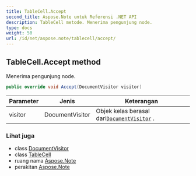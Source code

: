 ```yaml
---
title: TableCell.Accept
second_title: Aspose.Note untuk Referensi .NET API
description: TableCell metode. Menerima pengunjung node.
type: docs
weight: 50
url: /id/net/aspose.note/tablecell/accept/
---
```

## TableCell.Accept method

Menerima pengunjung node.

```csharp
public override void Accept(DocumentVisitor visitor)
```

| Parameter | Jenis | Keterangan |
| --- | --- | --- |
| visitor | DocumentVisitor | Objek kelas berasal dari[`DocumentVisitor`](../../documentvisitor/) . |

### Lihat juga

* class [DocumentVisitor](../../documentvisitor/)
* class [TableCell](../)
* ruang nama [Aspose.Note](../../tablecell/)
* perakitan [Aspose.Note](../../../)


